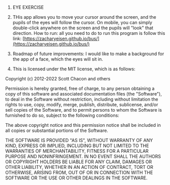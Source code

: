 1. EYE EXERCISE
2. THis app allows you to move your cursor around the screen, and the pupils of the eyes will follow the cursor. On mobile, you can simply double-click anywhere on the screen and the pupils will "look" that direction. 
How to run: all you need to do to run this program is follow this link:
[https://zacharyeisen.github.io/bus/](https://zacharyeisen.github.io/bus/)

1. Roadmap of future improvements: I would like to make a background for the app of a face, which the eyes will sit in.
2. This is licensed under the MIT license, which is as follows:

Copyright (c) 2012-2022 Scott Chacon and others

Permission is hereby granted, free of charge, to any person obtaining
a copy of this software and associated documentation files (the
"Software"), to deal in the Software without restriction, including
without limitation the rights to use, copy, modify, merge, publish,
distribute, sublicense, and/or sell copies of the Software, and to
permit persons to whom the Software is furnished to do so, subject to
the following conditions:

The above copyright notice and this permission notice shall be
included in all copies or substantial portions of the Software.

THE SOFTWARE IS PROVIDED "AS IS", WITHOUT WARRANTY OF ANY KIND,
EXPRESS OR IMPLIED, INCLUDING BUT NOT LIMITED TO THE WARRANTIES OF
MERCHANTABILITY, FITNESS FOR A PARTICULAR PURPOSE AND
NONINFRINGEMENT. IN NO EVENT SHALL THE AUTHORS OR COPYRIGHT HOLDERS BE
LIABLE FOR ANY CLAIM, DAMAGES OR OTHER LIABILITY, WHETHER IN AN ACTION
OF CONTRACT, TORT OR OTHERWISE, ARISING FROM, OUT OF OR IN CONNECTION
WITH THE SOFTWARE OR THE USE OR OTHER DEALINGS IN THE SOFTWARE.

